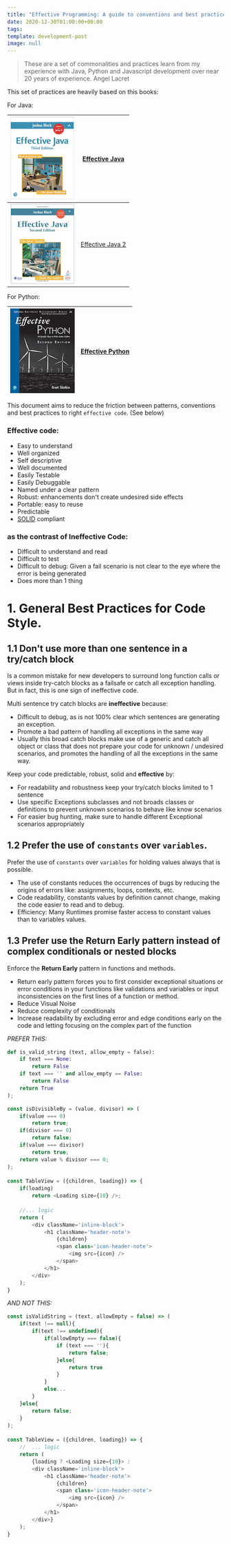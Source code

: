 ```yaml
---
title: "Effective Programming: A guide to conventions and best practices for software development"
date: 2020-12-30T01:00:00+00:00
tags: 
template: development-post
image: null
---
```


> These are a set of commonalities and practices learn from my experience with Java, Python and Javascript development over near 20 years of experience. Angel Lacret
    
This set of practices are heavily based on this books:

For Java:

|  ![Effective Java 1](media/effective-java-1.png) | [Effective Java](https://www.amazon.com/gp/product/0134685997/ref=as_li_tl?ie=UTF8&tag=gurupia-20&camp=1789&creative=9325&linkCode=as2&creativeASIN=0134685997&linkId=4e66ae1154a5d6dab6b03394fcfee40b)|
|---|---|
|  ![Effective Java 2](media/effective-java-2.png) | [Effective Java 2](https://www.amazon.com/gp/product/B078H61SCH/ref=as_li_tl?ie=UTF8&tag=gurupia-20&camp=1789&creative=9325&linkCode=as2&creativeASIN=B078H61SCH&linkId=b950edc2c1bec33e7e14acd66e569504)|

For Python:

|  ![Effective Python 1](media/effective-python.jpeg) | [Effective Python](https://www.amazon.com/gp/product/0134853989/ref=as_li_tl?ie=UTF8&tag=gurupia-20&camp=1789&creative=9325&linkCode=as2&creativeASIN=0134853989&linkId=2c2867868bcdab4bb2ee21b4cdd6b133)|
|---|---|

This document aims to reduce the friction between patterns, conventions and best practices to right `effective code`. (See below)

### **Effective code:**

- Easy to understand
- Well organized
- Self descriptive
- Well documented
- Easily Testable
- Easily Debuggable
- Named under a clear pattern
- Robust: enhancements don't create undesired side effects
- Portable: easy to reuse
- Predictable
- [SOLID](https://en.wikipedia.org/wiki/SOLID) compliant

### as the contrast of **Ineffective Code:**

- Difficult to understand and read
- Difficult to test
- Difficult to debug: Given a fail scenario is not clear to the eye where the error is being generated
- Does more than 1 thing


# 1. General Best Practices for Code Style.

## 1.1 Don't use more than one sentence in a try/catch block

Is a common mistake for new developers to surround long function calls or views inside try-catch blocks as a failsafe or catch all exception handling. But in fact, this is one sign of ineffective code.

Multi sentence try catch blocks are **ineffective** because:

- Difficult to debug, as is not 100% clear which sentences are generating an exception.
- Promote a bad pattern of handling all exceptions in the same way
- Usually this broad catch blocks make use of a generic and catch all object or class that does not prepare your code for unknown / undesired scenarios, and promotes the handling of all the exceptions in the same way. 

Keep your code predictable, robust, solid and **effective** by:

- For readability and robustness keep your try/catch blocks limited to 1 sentence
- Use specific Exceptions subclasses and not broads classes or definitions to prevent unknown scenarios to behave like know scenarios
- For easier bug hunting, make sure to handle different Exceptional scenarios appropriately  


## 1.2 Prefer the use of `constants` over `variables`.

Prefer the use of `constants` over `variables` for holding values always that is possible.

- The use of constants reduces the occurrences of bugs by reducing the origins of errors like: assignments, loops, contexts, etc.
- Code readability, constants values by definition cannot change, making the code easier to read and to debug.
- Efficiency: Many Runtimes promise faster access to constant values than to variables values.

## 1.3 Prefer use the **Return Early** pattern instead of complex conditionals or nested blocks 

Enforce the **Return Early** pattern in functions and methods.

- Return early pattern forces you to first consider exceptional situations or error conditions in your functions like validations and variables or input inconsistencies on the first lines of a function or method.
- Reduce Visual Noise
- Reduce complexity of conditionals
- Increase readability by excluding error and edge conditions early on the code and letting focusing on the complex part of the function


*PREFER THIS:*

```python
def is_valid_string (text, allow_empty = false):
	if text === None: 
		return False
	if text === '' and allow_empty == False: 
		return False
	return True
);
```

```javascript
const isDivisibleBy = (value, divisor) => (
	if(value === 0) 
		return true;
	if(divisor === 0) 
		return false;
	if(value === divisor) 
		return true;
	return value % divisor === 0;
);

const TableView = ({children, loading}) => {
	if(loading)
		return <Loading size={10} />;

	//... logic
	return (
	    <div className='inline-block'>
	        <h1 className='header-note'>
	            {children}
	            <span class='icon-header-note'>
	                <img src={icon} />
	            </span> 
	        </h1>
	    </div>
	);
}
```

*AND NOT THIS:*

```javascript
const isValidString = (text, allowEmpty = false) => (
	if(text !== null){
		if(text !== undefined){
			if(allowEmpty === false){
				if (text === ''){
					return false;
				}else{
					return true
				}					
			}
			else...
		}
	}else{
		return false;
	}
);

const TableView = ({children, loading}) => {
	//	... logic
	return (
		{loading ? <Loading size={10}> :
	    <div className='inline-block'>
	        <h1 className='header-note'>
	            {children}
	            <span class='icon-header-note'>
	                <img src={icon} />
	            </span> 
	        </h1>
	    </div>}
	);
}
```


